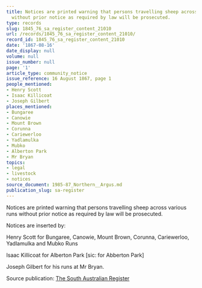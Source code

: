 ```yaml
---
title: Notices are printed warning that persons travelling sheep across various runs
  without prior notice as required by law will be prosecuted.
type: records
slug: 1845_76_sa_register_content_21010
url: /records/1845_76_sa_register_content_21010/
record_id: 1845_76_sa_register_content_21010
date: '1867-08-16'
date_display: null
volume: null
issue_number: null
page: '1'
article_type: community_notice
issue_reference: 16 August 1867, page 1
people_mentioned:
- Henry Scott
- Isaac Killicoat
- Joseph Gilbert
places_mentioned:
- Bungaree
- Canowie
- Mount Brown
- Corunna
- Cariewerloo
- Yadlamulka
- Mubko
- Alberton Park
- Mr Bryan
topics:
- legal
- livestock
- notices
source_document: 1985-87_Northern__Argus.md
publication_slug: sa-register
---
```


Notices are printed warning that persons travelling sheep across various runs without prior notice as required by law will be prosecuted.

Notices are inserted by:

Henry Scott for Bungaree, Canowie, Mount Brown, Corunna, Cariewerloo, Yadlamulka and Mubko Runs

Isaac Killicoat for Alberton Park [sic: for Abberton Park]

Joseph Gilbert for his runs at Mr Bryan.

Source publication: [The South Australian Register](/publications/sa-register/)
